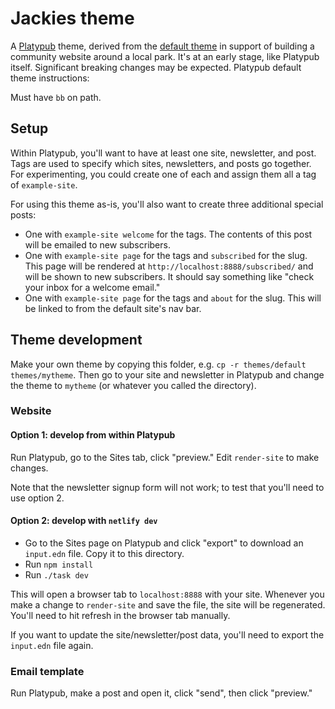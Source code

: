 # Jackies theme
A [Platypub](https://github.com/jacobobryant/platypub/tree/master/themes/default) theme, derived from the [default theme](https://github.com/jacobobryant/platypub/tree/master/themes/default) in support of building a community website around a local park. It's at an early stage, like Platypub itself. Significant breaking changes may be expected. Platypub default theme instructions: 

Must have `bb` on path.

## Setup

Within Platypub, you'll want to have at least one site, newsletter, and post.
Tags are used to specify which sites, newsletters, and posts go together. For
experimenting, you could create one of each and assign them all a tag of
`example-site`.

For using this theme as-is, you'll also want to create three additional special posts:

 - One with `example-site welcome` for the tags. The contents of this post will
   be emailed to new subscribers.
 - One with `example-site page` for the tags and `subscribed` for the slug.
   This page will be rendered at `http://localhost:8888/subscribed/` and will
   be shown to new subscribers. It should say something like "check your inbox
   for a welcome email."
 - One with `example-site page` for the tags and `about` for the slug. This will
   be linked to from the default site's nav bar.

## Theme development

Make your own theme by copying this folder, e.g. `cp -r themes/default
themes/mytheme`. Then go to your site and newsletter in Platypub and change the
theme to `mytheme` (or whatever you called the directory).

### Website

#### Option 1: develop from within Platypub

Run Platypub, go to the Sites tab, click "preview." Edit `render-site` to make
changes.

Note that the newsletter signup form will not work; to test that you'll need to
use option 2.

#### Option 2: develop with `netlify dev`

 - Go to the Sites page on Platypub and click "export" to download an
   `input.edn` file. Copy it to this directory.
 - Run `npm install`
 - Run `./task dev`

This will open a browser tab to `localhost:8888` with your site. Whenever you
make a change to `render-site` and save the file, the site will be regenerated.
You'll need to hit refresh in the browser tab manually.

If you want to update the site/newsletter/post data, you'll need to export the
`input.edn` file again.

### Email template

Run Platypub, make a post and open it, click "send", then click "preview."
